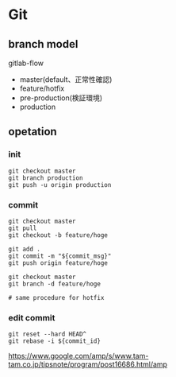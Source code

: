 # Git
## branch model
gitlab-flow

- master(default、正常性確認)
- feature/hotfix
- pre-production(検証環境)
- production

## opetation
### init

```
git checkout master
git branch production
git push -u origin production
```

### commit

```
git checkout master
git pull
git checkout -b feature/hoge

git add .
git commit -m "${commit_msg}"
git push origin feature/hoge

git checkout master
git branch -d feature/hoge

# same procedure for hotfix
```

### edit commit

```
git reset --hard HEAD^
git rebase -i ${commit_id}
```


https://www.google.com/amp/s/www.tam-tam.co.jp/tipsnote/program/post16686.html/amp

